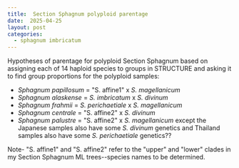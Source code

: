 ```yaml
---
title:  Section Sphagnum polyploid parentage
date:  2025-04-25
layout: post
categories:
  - sphagnum imbricatum
---
```


Hypotheses of parentage for polyploid Section Sphagnum based on assigning each of 14 haploid species to groups in STRUCTURE and asking it to find group proportions for the polyploid samples:
  * _Sphagnum papillosum_ = "S. affine1" x _S. magellanicum_
  * _Sphagnum alaskense_ = _S. imbricatum_ x _S. divinum_
  * _Sphagnum frahmii_ = _S. perichaetiale_ x _S. magellanicum_
  * _Sphagnum centrale_ = "S. affine2" x _S. divinum_
  * _Sphagnum palustre_ = "S. affine2" x _S. magellanicum_ except the Japanese samples also have some _S. divinum_ genetics and Thailand samples also have some _S. perichaetiale_ genetics??

Note- "S. affine1" and "S. affine2" refer to the "upper" and "lower" clades in my Section Sphagnum ML trees--species names to be determined.
